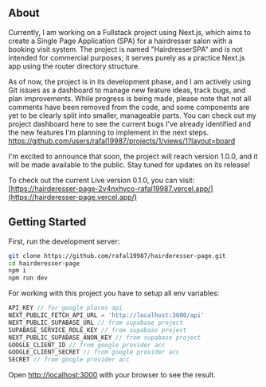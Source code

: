 ## About

Currently, I am working on a Fullstack project using Next.js, which aims to create a Single Page Application (SPA) for a hairdresser salon with a booking visit system. The project is named "HairdresserSPA" and is not intended for commercial purposes; it serves purely as a practice Next.js app using the router directory structure.

As of now, the project is in its development phase, and I am actively using Git issues as a dashboard to manage new feature ideas, track bugs, and plan improvements. While progress is being made, please note that not all comments have been removed from the code, and some components are yet to be clearly split into smaller, manageable parts.
You can check out my project dashboard here to see the current bugs I've already identified and the new features I'm planning to implement in the next steps.
https://github.com/users/rafal19987/projects/1/views/1?layout=board


I'm excited to announce that soon, the project will reach version 1.0.0, and it will be made available to the public. Stay tuned for updates on its release!

To check out the current Live version 0.1.0, you can visit: 
[https://hairderesser-page-2v4nxhyco-rafal19987.vercel.app/](https://hairderesser-page.vercel.app/)

## Getting Started

First, run the development server:

```bash
git clone https://github.com/rafal19987/hairderesser-page.git
cd hairderesser-page
npm i
npm run dev
```

For working with this project you have to setup all env variables:

```ts
API_KEY // for google places api
NEXT_PUBLIC_FETCH_API_URL = 'http://localhost:3000/api'
NEXT_PUBLIC_SUPABASE_URL // from supabase project
SUPABASE_SERVICE_ROLE_KEY // from supabase project
NEXT_PUBLIC_SUPABASE_ANON_KEY // from supabase project
GOOGLE_CLIENT_ID // from google provider acc
GOOGLE_CLIENT_SECRET // from google provider acc
SECRET // from google provider acc
```

Open [http://localhost:3000](http://localhost:3000) with your browser to see the result.
